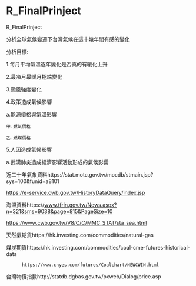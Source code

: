 # R_FinalPrinject
 R_FinalPrinject

分析全球氣候變遷下台灣氣候在這十幾年間有感的變化

分析目標:

1.每月平均氣溫逐年變化是否真的有暖化上升

2.最冷月最暖月極端變化

3.颱風強度變化

4.政策造成氣候影響
  
  a.能源價格與氣溫影響
  
    甲.燃氣價格
    
    乙.燃煤價格
    
5.人因造成氣候影響

  a.武漢肺炎造成經濟影響活動形成的氣候影響
  
  
  近二十年氣象資料https://stat.motc.gov.tw/mocdb/stmain.jsp?sys=100&funid=a8101
  
  https://e-service.cwb.gov.tw/HistoryDataQuery/index.jsp
  
  海溫資料https://www.tfrin.gov.tw/News.aspx?n=321&sms=9038&page=815&PageSize=10
  
  https://www.cwb.gov.tw/V8/C/C/MMC_STAT/sta_sea.html
  
  天然氣期貨https://hk.investing.com/commodities/natural-gas
  
  煤炭期貨https://hk.investing.com/commodities/coal-cme-futures-historical-data
  
          https://www.cnyes.com/futures/Coalchart/NEWCWIN.html
          
  台灣物價指數http://statdb.dgbas.gov.tw/pxweb/Dialog/price.asp
  
  
